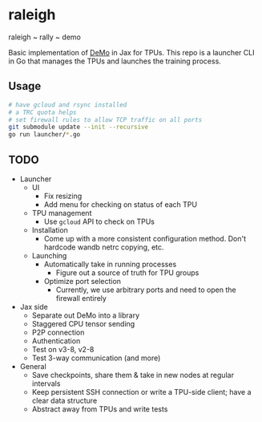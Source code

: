 # raleigh

raleigh ~ rally ~ demo

Basic implementation of [DeMo](https://github.com/bloc97/DeMo) in Jax for TPUs. This repo is a launcher CLI in Go that manages the TPUs and launches the training process.

## Usage

```bash
# have gcloud and rsync installed
# a TRC quota helps
# set firewall rules to allow TCP traffic on all ports
git submodule update --init --recursive
go run launcher/*.go
```

## TODO

* Launcher
  * UI
    * Fix resizing
    * Add menu for checking on status of each TPU
  * TPU management
    * Use `gcloud` API to check on TPUs
  * Installation
    * Come up with a more consistent configuration method. Don't hardcode wandb netrc copying, etc.
  * Launching
    * Automatically take in running processes
      * Figure out a source of truth for TPU groups
    * Optimize port selection
      * Currently, we use arbitrary ports and need to open the firewall entirely
* Jax side
  * Separate out DeMo into a library
  * Staggered CPU tensor sending
  * P2P connection
  * Authentication
  * Test on v3-8, v2-8
  * Test 3-way communication (and more)
* General
  * Save checkpoints, share them & take in new nodes at regular intervals
  * Keep persistent SSH connection or write a TPU-side client; have a clear data structure
  * Abstract away from TPUs and write tests
